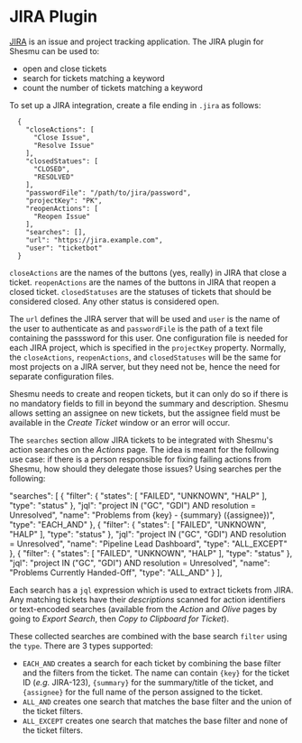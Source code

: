 # JIRA Plugin
[JIRA](https://www.atlassian.com/software/jira) is an issue and project tracking
application.
The JIRA plugin for Shesmu can be used to:

- open and close tickets
- search for tickets matching a keyword
- count the number of tickets matching a keyword

To set up a JIRA integration, create a file ending in `.jira` as follows:

      {
        "closeActions": [
          "Close Issue",
          "Resolve Issue"
        ],
        "closedStatues": [
          "CLOSED",
          "RESOLVED"
        ],
        "passwordFile": "/path/to/jira/password",
        "projectKey": "PK",
        "reopenActions": [
          "Reopen Issue"
        ],
        "searches": [],
        "url": "https://jira.example.com",
        "user": "ticketbot"
      }

`closeActions` are the names of the buttons (yes, really) in JIRA that close a
ticket. `reopenActions` are the names of the buttons in JIRA that reopen a
closed ticket. `closedStatuses` are the statuses of tickets that should be
considered closed. Any other status is considered open.

The `url` defines the JIRA server that will be used and `user` is the name of
the user to authenticate as and `passwordFile` is the path of a text file
containing the passsword for this user. One configuration file is needed for
each JIRA project, which is specified in the `projectKey` property. Normally,
the `closeActions`, `reopenActions`, and `closedStatuses` will be the same for
most projects on a JIRA server, but they need not be, hence the need for
separate configuration files.

Shesmu needs to create and reopen tickets, but it can only do so if there is no
mandatory fields to fill in beyond the summary and description. Shesmu allows
setting an assignee on new tickets, but the assignee field must be available in
the _Create Ticket_ window or an error will occur.

The `searches` section allow JIRA tickets to be integrated with Shesmu's action
searches on the _Actions_ page. The idea is meant for the following use case:
if there is a person responsible for fixing failing actions from Shesmu, how
should they delegate those issues? Using searches per the following:


  "searches": [
    {
      "filter": {
        "states": [
          "FAILED",
          "UNKNOWN",
          "HALP"
        ],
        "type": "status"
      },
      "jql": "project IN (\"GC\", \"GDI\") AND resolution = Unresolved",
      "name": "Problems from {key} - {summary} ({assignee})",
      "type": "EACH_AND"
    },
    {
      "filter": {
        "states": [
          "FAILED",
          "UNKNOWN",
          "HALP"
        ],
        "type": "status"
      },
      "jql": "project IN (\"GC\", \"GDI\") AND resolution = Unresolved",
      "name": "Pipeline Lead Dashboard",
      "type": "ALL_EXCEPT"
    },
    {
      "filter": {
        "states": [
          "FAILED",
          "UNKNOWN",
          "HALP"
        ],
        "type": "status"
      },
      "jql": "project IN (\"GC\", \"GDI\") AND resolution = Unresolved",
      "name": "Problems Currently Handed-Off",
      "type": "ALL_AND"
    }
  ],

Each search has a `jql` expression which is used to extract tickets from JIRA.
Any matching tickets have their _descriptions_ scanned for action identifiers
or text-encoded searches (available from the _Action_ and _Olive_ pages by
going to _Export Search_, then _Copy to Clipboard for Ticket_).

These collected searches are combined with the base search `filter` using the
`type`. There are 3 types supported:

- `EACH_AND` creates a search for each ticket by combining the base filter
  and the filters from the ticket. The name can contain `{key}` for the ticket
	ID (_e.g._ JIRA-123), `{summary}` for the summary/title of the ticket, and
  `{assignee}` for the full name of the person assigned to the ticket.
- `ALL_AND` creates one search that matches the base filter and the union of
  the ticket filters.
- `ALL_EXCEPT` creates one search that matches the base filter and none of the
  ticket filters.
